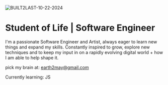 


![BUILT2LAST-10-22-2024](https://github.com/user-attachments/assets/03bdfe7f-63db-44f7-8e0b-d0015c8379d6)

<h1>Student of Life | Software Engineer</h1>

I'm a passionate Software Engineer and Artist, always eager to learn new things and expand my skills. 
Constantly inspired to grow, explore new techniques and to keep my input in on a rapidly evolving digital world + how I am able to help shape it.

pick my brain at: earth2may@gmail.com

Currently learning: JS




<!-- - 📫 How to reach me: Linkedin, or Email! -->

